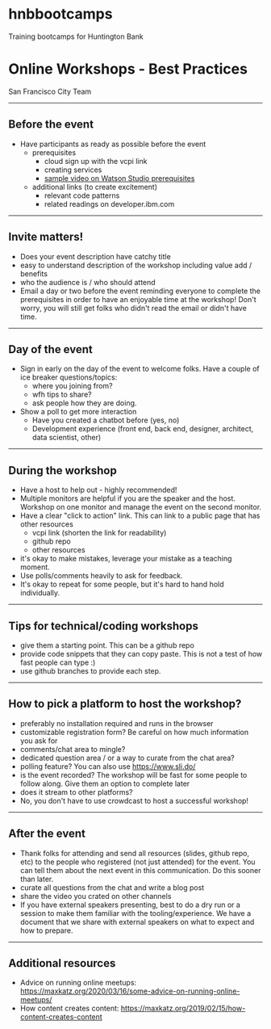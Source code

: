 # hnbbootcamps
Training bootcamps for Huntington Bank

# Online Workshops - Best Practices

San Francisco City Team

---

## Before the event
- Have participants as ready as possible before the event
  - prerequisites 
    - cloud sign up with the vcpi link
    - creating services
    - [sample video on Watson Studio prerequisites](https://www.loom.com/share/39ea49dbbae244a3917782737af28504)
  - additional links (to create excitement)
    - relevant code patterns
    - related readings on developer.ibm.com 

---

## Invite matters!
  - Does your event description have catchy title
  - easy to understand description of the workshop including value add / benefits
  - who the audience is / who should attend
- Email a day or two before the event reminding everyone to complete the prerequisites in order to have an enjoyable time at the workshop! Don't worry, you will still get folks who didn't read the email or didn't have time. 

---

## Day of the event
  - Sign in early on the day of the event to welcome folks. Have a couple of ice breaker questions/topics:
    - where you joining from?
    - wfh tips to share?
    - ask people how they are doing.
  - Show a poll to get more interaction
    - Have you created a chatbot before (yes, no)
    - Development experience (front end, back end, designer, architect, data scientist, other)


---

## During the workshop
  - Have a host to help out - highly recommended!
  - Multiple monitors are helpful if you are the speaker and the host. Workshop on one monitor and manage the event on the second monitor.
  - Have a clear "click to action" link. This can link to a public page that has other resources
    - vcpi link (shorten the link for readability)
    - github repo
    - other resources
  - it's okay to make mistakes, leverage your mistake as a teaching moment.
  - Use polls/comments heavily to ask for feedback.
  - It's okay to repeat for some people, but it's hard to hand hold individually.

---

## Tips for technical/coding workshops
  - give them a starting point. This can be a github repo
  - provide code snippets that they can copy paste. This is not a test of how fast people can type :)
  - use github branches to provide each step.

---

## How to pick a platform to host the workshop?
  - preferably no installation required and runs in the browser
  - customizable registration form? Be careful on how much information you ask for
  - comments/chat area to mingle?
  - dedicated question area / or a way to curate from the chat area?
  - polling feature? You can also use <https://www.sli.do/>
  - is the event recorded? The workshop will be fast for some people to follow along. Give them an option to complete later
  - does it stream to other platforms?
  - No, you don't have to use crowdcast to host a successful workshop!

---

## After the event
  - Thank folks for attending and send all resources (slides, github repo, etc) to the people who registered (not just attended) for the event. You can tell them about the next event in this communication. Do this sooner than later. 
  - curate all questions from the chat and write a blog post
  - share the video you crated on other channels
  - If you have external speakers presenting, best to do a dry run or a session to make them familiar with the tooling/experience. We have a document that we share with external speakers on what to expect and how to prepare.

---

## Additional resources 
  - Advice on running online meetups: <https://maxkatz.org/2020/03/16/some-advice-on-running-online-meetups/>
  - How content creates content: <https://maxkatz.org/2019/02/15/how-content-creates-content>
